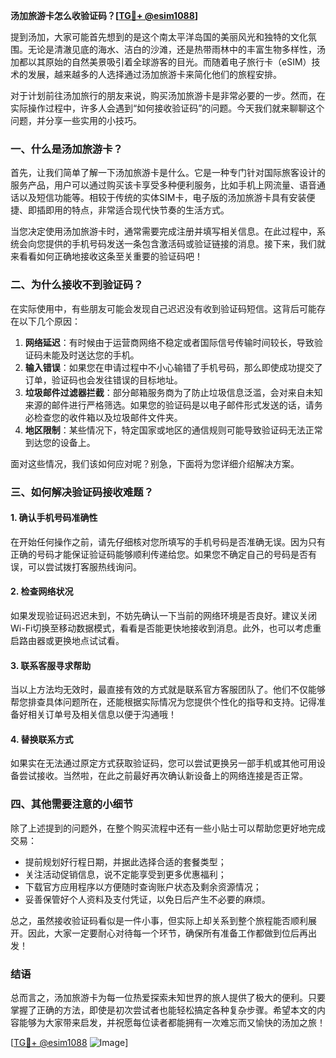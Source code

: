 **汤加旅游卡怎么收验证码？[[TG💪+ @esim1088](https://t.me/s/esim1088)]**

提到汤加，大家可能首先想到的是这个南太平洋岛国的美丽风光和独特的文化氛围。无论是清澈见底的海水、洁白的沙滩，还是热带雨林中的丰富生物多样性，汤加都以其原始的自然美景吸引着全球游客的目光。而随着电子旅行卡（eSIM）技术的发展，越来越多的人选择通过汤加旅游卡来简化他们的旅程安排。

对于计划前往汤加旅行的朋友来说，购买汤加旅游卡是非常必要的一步。然而，在实际操作过程中，许多人会遇到“如何接收验证码”的问题。今天我们就来聊聊这个问题，并分享一些实用的小技巧。

### 一、什么是汤加旅游卡？

首先，让我们简单了解一下汤加旅游卡是什么。它是一种专门针对国际旅客设计的服务产品，用户可以通过购买该卡享受多种便利服务，比如手机上网流量、语音通话以及短信功能等。相较于传统的实体SIM卡，电子版的汤加旅游卡具有安装便捷、即插即用的特点，非常适合现代快节奏的生活方式。

当您决定使用汤加旅游卡时，通常需要完成注册并填写相关信息。在此过程中，系统会向您提供的手机号码发送一条包含激活码或验证链接的消息。接下来，我们就来看看如何正确地接收这条至关重要的验证码吧！

### 二、为什么接收不到验证码？

在实际使用中，有些朋友可能会发现自己迟迟没有收到验证码短信。这背后可能存在以下几个原因：

1. **网络延迟**：有时候由于运营商网络不稳定或者国际信号传输时间较长，导致验证码未能及时送达您的手机。
2. **输入错误**：如果您在申请过程中不小心输错了手机号码，那么即使成功提交了订单，验证码也会发往错误的目标地址。
3. **垃圾邮件过滤器拦截**：部分邮箱服务商为了防止垃圾信息泛滥，会对来自未知来源的邮件进行严格筛选。如果您的验证码是以电子邮件形式发送的话，请务必检查您的收件箱以及垃圾邮件文件夹。
4. **地区限制**：某些情况下，特定国家或地区的通信规则可能导致验证码无法正常到达您的设备上。

面对这些情况，我们该如何应对呢？别急，下面将为您详细介绍解决方案。

### 三、如何解决验证码接收难题？

#### 1. 确认手机号码准确性
在开始任何操作之前，请先仔细核对您所填写的手机号码是否准确无误。因为只有正确的号码才能保证验证码能够顺利传递给您。如果您不确定自己的号码是否有误，可以尝试拨打客服热线询问。

#### 2. 检查网络状况
如果发现验证码迟迟未到，不妨先确认一下当前的网络环境是否良好。建议关闭Wi-Fi切换至移动数据模式，看看是否能更快地接收到消息。此外，也可以考虑重启路由器或更换地点试试看。

#### 3. 联系客服寻求帮助
当以上方法均无效时，最直接有效的方式就是联系官方客服团队了。他们不仅能够帮您排查具体问题所在，还能根据实际情况为您提供个性化的指导和支持。记得准备好相关订单号及相关信息以便于沟通哦！

#### 4. 替换联系方式
如果实在无法通过原定方式获取验证码，您可以尝试更换另一部手机或其他可用设备尝试接收。当然啦，在此之前最好再次确认新设备上的网络连接是否正常。

### 四、其他需要注意的小细节

除了上述提到的问题外，在整个购买流程中还有一些小贴士可以帮助您更好地完成交易：

- 提前规划好行程日期，并据此选择合适的套餐类型；
- 关注活动促销信息，说不定能享受到更多优惠福利；
- 下载官方应用程序以方便随时查询账户状态及剩余资源情况；
- 妥善保管好个人资料及支付凭证，以免日后产生不必要的麻烦。

总之，虽然接收验证码看似是一件小事，但实际上却关系到整个旅程能否顺利展开。因此，大家一定要耐心对待每一个环节，确保所有准备工作都做到位后再出发！

### 结语

总而言之，汤加旅游卡为每一位热爱探索未知世界的旅人提供了极大的便利。只要掌握了正确的方法，即使是初次尝试者也能轻松搞定各种复杂步骤。希望本文的内容能够为大家带来启发，并祝愿每位读者都能拥有一次难忘而又愉快的汤加之旅！

[[TG💪+ @esim1088](https://t.me/s/esim1088) ![Image](https://i.postimg.cc/4NQfJmqS/Snipaste-2025-05-13-00-14-12.png)]